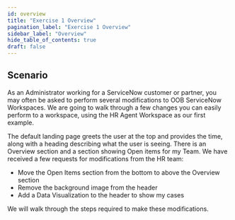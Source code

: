 ```yaml
---
id: overview
title: "Exercise 1 Overview"
pagination_label: "Exercise 1 Overview"
sidebar_label: "Overview"
hide_table_of_contents: true
draft: false
---
```


## Scenario

As an Administrator working for a ServiceNow customer or partner, you may often be asked to perform several modifications to OOB ServiceNow Workspaces. We are going to walk through a few changes you can easily perform to a workspace, using the HR Agent Workspace as our first example.

The default landing page greets the user at the top and provides the time, along with a heading describing what the user is seeing. There is an Overview section and a section showing Open items for my Team. We have received a few requests for modifications from the HR team:
-	Move the Open Items section from the bottom to above the Overview section
-	Remove the background image from the header
-	Add a Data Visualization to the header to show my cases

We will walk through the steps required to make these modifications.

